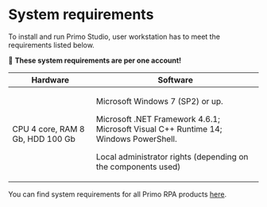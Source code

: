 # System requirements

To install and run Primo Studio, user workstation has to meet the requirements listed below.

:small_orange_diamond: **These system requirements are per one account!** 

| Hardware   |  Software  |
| ------------ | ------------- |
| CPU 4 core, RAM 8 Gb, HDD 100 Gb | <p>Microsoft Windows 7 (SP2) or up. </p> <p>Microsoft .NET Framework 4.6.1; Microsoft Visual C++ Runtime 14; Windows PowerShell.</p> <p>Local administrator rights (depending on the components used)</p> |


You can find system requirements for all Primo RPA products [here](https://docs.primo-rpa.ru/primo-rpa-eng/#system-requirements).



